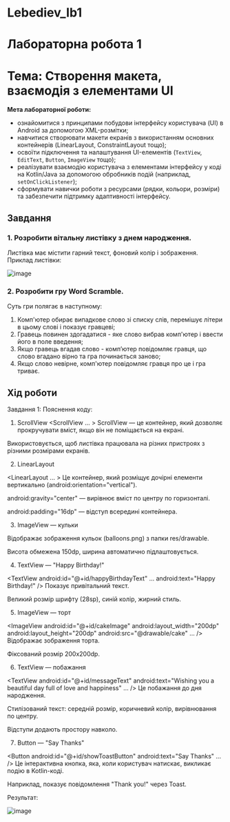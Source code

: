# Lebediev_lb1
# Лабораторна робота 1

# Тема: **Створення макета, взаємодія з елементами UI**

**Мета лабораторної роботи:**

- ознайомитися з принципами побудови інтерфейсу користувача (UI) в Android за допомогою XML-розмітки;
- навчитися створювати макети екранів з використанням основних контейнерів (LinearLayout, ConstraintLayout тощо);
- освоїти підключення та налаштування UI-елементів (`TextView`, `EditText`, `Button`, `ImageView` тощо);
- реалізувати взаємодію користувача з елементами інтерфейсу у коді на Kotlin/Java за допомогою обробників подій (наприклад, `setOnClickListener`);
- сформувати навички роботи з ресурсами (рядки, кольори, розміри) та забезпечити підтримку адаптивності інтерфейсу.

## **Завдання**

### 1. **Розробити вітальну листівку з днем народження.**

Листівка має містити гарний текст, фоновий колір і зображення. Приклад листівки:

![image](https://github.com/user-attachments/assets/3fe91a2b-7eab-4e67-a520-71ddddb2c3cf)


### 2. **Розробити гру Word Scramble.**

Суть гри полягає в наступному:

1. Комп'ютер обирає випадкове слово зі списку слів, перемішує літери в цьому слові і показує гравцеві;
2. Гравець повинен здогадатися - яке слово вибрав комп'ютер і ввести його в поле введення;
3. Якщо гравець вгадав слово - комп’ютер повідомляє гравця, що слово вгадано вірно та гра починається заново;
4. Якщо слово невірне, комп'ютер повідомляє гравця про це і гра триває.


## **Хід роботи**

Завдання 1:
Пояснення коду:
 1) ScrollView
<ScrollView ... >
ScrollView — це контейнер, який дозволяє прокручувати вміст, якщо він не поміщається на екрані.

Використовується, щоб листівка працювала на різних пристроях з різними розмірами екранів.

2) LinearLayout

<LinearLayout ... >
Це контейнер, який розміщує дочірні елементи вертикально (android:orientation="vertical").

android:gravity="center" — вирівнює вміст по центру по горизонталі.

android:padding="16dp" — відступ всередині контейнера.

3) ImageView — кульки

<ImageView
    android:id="@+id/balloonsImage"
    android:layout_width="wrap_content"
    android:layout_height="150dp"
    android:src="@drawable/balloons"
    android:contentDescription="Balloons" />
Відображає зображення кульок (balloons.png) з папки res/drawable.

Висота обмежена 150dp, ширина автоматично підлаштовується.

4) TextView — "Happy Birthday!"

<TextView
    android:id="@+id/happyBirthdayText"
    ...
    android:text="Happy Birthday!" />
Показує привітальний текст.

Великий розмір шрифту (28sp), синій колір, жирний стиль.

5) ImageView — торт

<ImageView
    android:id="@+id/cakeImage"
    android:layout_width="200dp"
    android:layout_height="200dp"
    android:src="@drawable/cake"
    ... />
Відображає зображення торта.

Фіксований розмір 200x200dp.

6) TextView — побажання

<TextView
    android:id="@+id/messageText"
    android:text="Wishing you a beautiful day full of love and happiness"
    ...
/>
Це побажання до дня народження.

Стилізований текст: середній розмір, коричневий колір, вирівнювання по центру.

Відступи додають простору навколо.

7) Button — "Say Thanks"

<Button
    android:id="@+id/showToastButton"
    android:text="Say Thanks"
    ...
/>
Це інтерактивна кнопка, яка, коли користувач натискає, викликає подію в Kotlin-коді.

Наприклад, показує повідомлення "Thank you!" через Toast.

Результат:

![image](https://github.com/user-attachments/assets/24afeac9-b4e1-46b1-9cf4-3aed723f1925)

